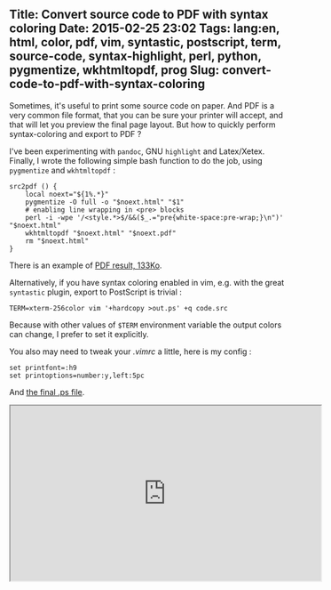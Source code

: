 Title: Convert source code to PDF with syntax coloring
Date: 2015-02-25 23:02
Tags: lang:en, html, color, pdf, vim, syntastic, postscript, term, source-code, syntax-highlight, perl, python, pygmentize, wkhtmltopdf, prog
Slug: convert-code-to-pdf-with-syntax-coloring
---
Sometimes, it's useful to print some source code on paper. And PDF is a very common file format, that you can be sure your printer will accept, and that will let you preview the final page layout.
But how to quickly perform syntax-coloring and export to PDF ?

I've been experimenting with `pandoc`, GNU `highlight` and Latex/Xetex. Finally, I wrote the following simple bash function to do the job, using `pygmentize` and `wkhtmltopdf` :

```
src2pdf () {
    local noext="${1%.*}"
    pygmentize -O full -o "$noext.html" "$1"
    # enabling line wrapping in <pre> blocks
    perl -i -wpe '/<style.*>$/&&($_.="pre{white-space:pre-wrap;}\n")' "$noext.html"
    wkhtmltopdf "$noext.html" "$noext.pdf"
    rm "$noext.html"
}
```

There is an example of [PDF result, 133Ko](images/2015/Fev/UnixUsefulCmds.pdf).

Alternatively, if you have syntax coloring enabled in vim, e.g. with the great `syntastic` plugin, export to PostScript is trivial :

```
TERM=xterm-256color vim '+hardcopy >out.ps' +q code.src
```

Because with other values of `$TERM` environment variable the output colors can change, I prefer to set it explicitly.

You also may need to tweak your _.vimrc_ a little, here is my config :
```
set printfont=:h9
set printoptions=number:y,left:5pc
```

And [the final .ps file](/lucas/blog/images/2015/Fev/UnixUsefulCmds.ps).

<iframe width="560" height="315" src="https://www.youtube.com/embed/wudV1c9jLKM" allowfullscreen></iframe>

<style>
article iframe { display: block; margin: 1rem auto; }
</style>
